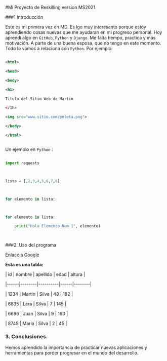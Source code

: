 #Mi Proyecto de Reskilling version MS2021



###1 Introducción



Este es mi primera vez en MD. Es lgo muy interesanto porque estoy aprendiendo cosas nuevas que me ayudaran en mi progreso personal. Hoy aprendí algo en `GitHub`, `Python` y `Django`. Me falta tiempo, practica y más motivación. A parte de una buena esposa, que no tengo en este momento. Todo lo vamos a relaciona con `Python`. Por ejemplo:



```xml

<html>

<head>

<body>

<h1>

Titulo del Sitio Web de Martin

</1h>

<img src="www.sitio.com/pelota.png">

</body>

</html>



```



Un ejemplo en `Python` :



```python

import requests



lista = [,2,3,4,5,6,7,8]



for elemento in lista:



for elemento in lista:

	print("Hola Elemento Num 1", elemento)

    

```



###2. Uso del programa



<a href="www.google.com">Enlace a Google</a>



**Esta es una tabla:**



| id   | nombre | apellido | edad | altura |

|------|--------|----------|------|--------|

| 1234 | Martin | Silva    | 48   | 182    |

| 6835 | Lara   | Silva    | 7    | 145    |

| 6696 | Juan   | Silva    | 9    | 160    |

| 8745 | Maria   | Silva    | 2    | 45    |



### 3. Conclusiones.



Hemos aprendido la importancia de practicar nuevas aplicaciones y herramientas para porder progresar en el mundo del desarrollo.

